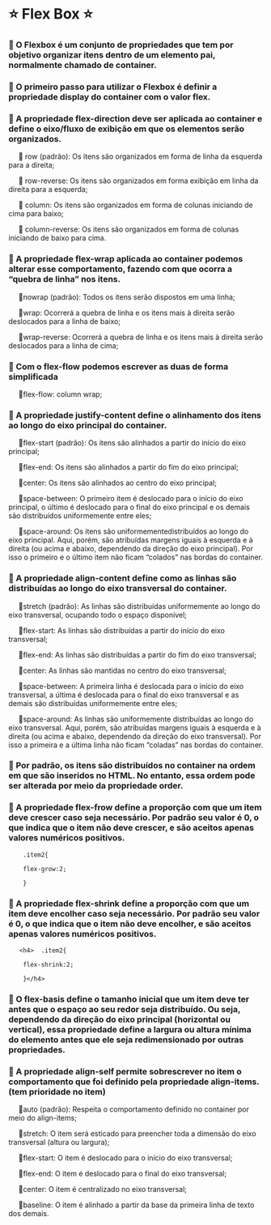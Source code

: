 <h1>⭐️ Flex Box ⭐️</h1>

<h3>🔺 O Flexbox é um conjunto de propriedades que tem por objetivo organizar itens dentro de um elemento pai, normalmente chamado de container.</h3>

<h3>🔺 O primeiro passo para utilizar o Flexbox é definir a propriedade display do container com o valor flex.</h3>

<h3>🔺 A propriedade flex-direction deve ser aplicada ao container e define o eixo/fluxo de exibição em que os elementos serão organizados.</h3>


<p>
  &nbsp;&nbsp;&nbsp;&nbsp;&nbsp;🔶 row (padrão): Os itens são organizados em forma de linha da esquerda para a direita;
        

  &nbsp;&nbsp;&nbsp;&nbsp;&nbsp;🔶 row-reverse: Os itens são organizados em forma exibição em linha da direita para a esquerda;
        

  &nbsp;&nbsp;&nbsp;&nbsp;&nbsp;🔶 column: Os itens são organizados em forma de colunas iniciando de cima para baixo;
        

  &nbsp;&nbsp;&nbsp;&nbsp;&nbsp;🔶 column-reverse: Os itens são organizados em forma de colunas iniciando de baixo para cima.
</p>
        



<h3>🔺 A propriedade flex-wrap aplicada ao container podemos alterar esse comportamento, fazendo com que ocorra a “quebra de linha” nos itens.</h3>
 
 &nbsp;&nbsp;&nbsp;&nbsp;&nbsp;🔶nowrap (padrão): Todos os itens serão dispostos em uma linha;</h4>

&nbsp;&nbsp;&nbsp;&nbsp;&nbsp;🔶wrap: Ocorrerá a quebra de linha e os itens mais à direita serão deslocados para a linha de baixo;</h4>

&nbsp;&nbsp;&nbsp;&nbsp;&nbsp;🔶wrap-reverse: Ocorrerá a quebra de linha e os itens mais à direita serão deslocados para a linha de cima;</h4>

<h3>🔺 Com o flex-flow podemos escrever as duas de forma simplificada</h3>

&nbsp;&nbsp;&nbsp;&nbsp;&nbsp;🔶flex-flow: column wrap;</h4>

<h3>🔺 A propriedade justify-content define o alinhamento dos itens ao longo do eixo principal do container.</h3>

&nbsp;&nbsp;&nbsp;&nbsp;&nbsp;🔶flex-start (padrão): Os itens são alinhados a partir do início do eixo principal;</h4>
          
&nbsp;&nbsp;&nbsp;&nbsp;&nbsp;🔶flex-end: Os itens são alinhados a partir do fim do eixo principal;</h4>

&nbsp;&nbsp;&nbsp;&nbsp;&nbsp;🔶center: Os itens são alinhados ao centro do eixo principal;</h4>
          
&nbsp;&nbsp;&nbsp;&nbsp;&nbsp;🔶space-between: O primeiro item é deslocado para o início do eixo principal, o último é deslocado para o final do eixo principal e os demais são distribuídos uniformemente entre eles;</h4>

&nbsp;&nbsp;&nbsp;&nbsp;&nbsp;🔶space-around: Os itens são uniformementedistribuídos ao longo do eixo principal. Aqui, porém, são atribuídas margens iguais à esquerda e à direita (ou acima e abaixo, dependendo da direção do eixo principal). Por isso o primeiro e o último item não ficam “colados” nas bordas do container.</h4>

<h3>🔺 A propriedade align-content define como as linhas são distribuídas ao longo do eixo transversal do container. </h3>

&nbsp;&nbsp;&nbsp;&nbsp;&nbsp;🔶stretch (padrão): As linhas são distribuídas uniformemente ao longo do eixo transversal, ocupando todo o espaço disponível;</h4>
          
&nbsp;&nbsp;&nbsp;&nbsp;&nbsp;🔶flex-start: As linhas são distribuídas a partir do início do eixo transversal;</h4>

&nbsp;&nbsp;&nbsp;&nbsp;&nbsp;🔶flex-end: As linhas são distribuídas a partir do fim do eixo transversal;</h4>
          
&nbsp;&nbsp;&nbsp;&nbsp;&nbsp;🔶center: As linhas são mantidas no centro do eixo transversal;</h4>
         
&nbsp;&nbsp;&nbsp;&nbsp;&nbsp;🔶space-between: A primeira linha é deslocada para o início do eixo 
          transversal, a última é deslocada para o final do eixo transversal e as demais são distribuídas uniformemente entre eles;</h4>
          
&nbsp;&nbsp;&nbsp;&nbsp;&nbsp;🔶space-around: As linhas são uniformemente distribuídas ao longo do eixo transversal. Aqui, porém, são atribuídas margens iguais à esquerda e à direita (ou acima e abaixo, dependendo da direção do eixo transversal). Por isso a primeira e a última linha não ficam “coladas” nas bordas do container.</h4>

<h3>🔺 Por padrão, os itens são distribuídos no container na ordem em que são inseridos no HTML. No entanto, essa ordem pode ser alterada por meio da propriedade order.</h3>

<h3>🔺 A propriedade flex-frow define a proporção com que um item deve crescer caso seja necessário. Por padrão seu valor é 0, o que indica que o item não deve crescer, e são aceitos apenas valores numéricos positivos.</h3>
 
        .item2{

        flex-grow:2;

        }

<h3>🔺 A propriedade flex-shrink define a proporção com que um item deve encolher caso seja necessário. Por padrão seu valor é 0, o que indica que o item não deve encolher, e são aceitos apenas valores numéricos positivos.</h3>

       <h4>  .item2{

        flex-shrink:2;

        }</h4>


<h3>🔺 O flex-basis define o tamanho inicial que um item deve ter antes que o espaço ao seu redor seja distribuído. Ou seja, dependendo da direção do eixo principal (horizontal ou vertical), essa propriedade define a largura ou altura mínima do elemento antes que ele seja redimensionado por outras propriedades.</h3>

<h3>🔺  A propriedade align-self permite sobrescrever no item o comportamento que foi definido pela propriedade align-items.(tem prioridade no item)</h3>

&nbsp;&nbsp;&nbsp;&nbsp;&nbsp;🔶auto (padrão): Respeita o comportamento definido no container por meio do align-items;</h4>
        
&nbsp;&nbsp;&nbsp;&nbsp;&nbsp;🔶stretch: O item será esticado para preencher toda a dimensão do eixo transversal (altura ou largura);</h4>

&nbsp;&nbsp;&nbsp;&nbsp;&nbsp;🔶flex-start: O item é deslocado para o início do eixo transversal;</h4>
        
&nbsp;&nbsp;&nbsp;&nbsp;&nbsp;🔶flex-end: O item é deslocado para o final do eixo transversal;</h4>
          
&nbsp;&nbsp;&nbsp;&nbsp;&nbsp;🔶center: O item é centralizado no eixo transversal;</h4>

&nbsp;&nbsp;&nbsp;&nbsp;&nbsp;🔶baseline: O item é alinhado a partir da base da primeira linha de texto dos demais.</h4>





